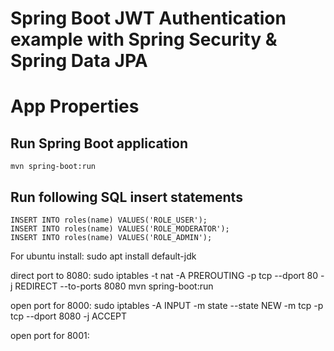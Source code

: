 # Spring Boot JWT Authentication example with Spring Security & Spring Data JPA

# App Properties


## Run Spring Boot application
```
mvn spring-boot:run
```

## Run following SQL insert statements
```
INSERT INTO roles(name) VALUES('ROLE_USER');
INSERT INTO roles(name) VALUES('ROLE_MODERATOR');
INSERT INTO roles(name) VALUES('ROLE_ADMIN');
```

For ubuntu
install:
sudo apt install default-jdk

direct port to 8080:
sudo iptables -t nat -A PREROUTING -p tcp --dport 80 -j REDIRECT --to-ports 8080
mvn spring-boot:run

open port for 8000:
sudo iptables -A INPUT -m state --state NEW -m tcp -p tcp --dport 8080 -j ACCEPT

open port for 8001:
